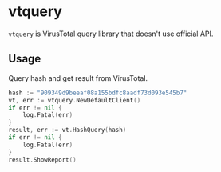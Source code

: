 vtquery
===
`vtquery` is VirusTotal query library that doesn't use official API.  


## Usage
Query hash and get result from VirusTotal.
```go
hash := "909349d9beeaf08a155bdfc8aadf73d093e545b7"
vt, err := vtquery.NewDefaultClient()
if err != nil {
    log.Fatal(err)
}
result, err := vt.HashQuery(hash)
if err != nil {
    log.Fatal(err)
}
result.ShowReport()
```